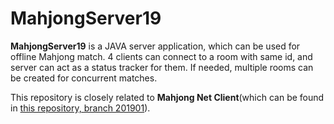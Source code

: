 # MahjongServer19

**MahjongServer19** is a JAVA server application, which can be used for offline Mahjong match. 4 clients can connect to a room with same id, and server can act as a status tracker for them. If needed, multiple rooms can be created for concurrent matches.

This repository is closely related to **Mahjong Net Client**(which can be found in [this repository, branch 201901](https://github.com/snackerh/mahjongNetClient/tree/201901)).
